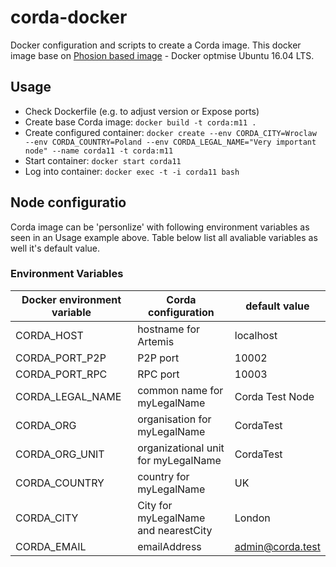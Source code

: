 # corda-docker
Docker configuration and scripts to create a Corda image. This docker image base on [Phosion based image](https://github.com/phusion/baseimage-docker) - Docker optmise Ubuntu 16.04 LTS.


## Usage

* Check Dockerfile (e.g. to adjust version or Expose ports)
* Create base Corda image: `docker build -t corda:m11 .`
* Create configured container: `docker create --env CORDA_CITY=Wroclaw --env CORDA_COUNTRY=Poland --env CORDA_LEGAL_NAME="Very important node" --name corda11 -t corda:m11`
* Start container: `docker start corda11`
* Log into container: `docker exec -t -i corda11 bash`


## Node configuratio
Corda image can be 'personlize' with following environment variables as seen in an Usage example above. Table below list all avaliable variables as well it's default value.


### Environment Variables  

Docker environment variable | Corda configuration | default value 
--- | --- | ---
CORDA_HOST | hostname for Artemis |  localhost 
CORDA_PORT_P2P | P2P port |10002 
CORDA_PORT_RPC | RPC port |10003
CORDA_LEGAL_NAME | common name for myLegalName| Corda Test Node 
CORDA_ORG | organisation  for myLegalName | CordaTest
CORDA_ORG_UNIT | organizational unit for myLegalName | CordaTest
CORDA_COUNTRY | country for myLegalName | UK
CORDA_CITY | City for myLegalName and nearestCity | London 
CORDA_EMAIL | emailAddress | admin@corda.test 
